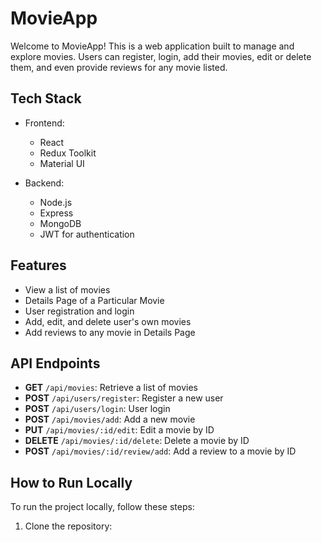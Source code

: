 # MovieApp

Welcome to MovieApp! This is a web application built to manage and explore movies. Users can register, login, add their movies, edit or delete them, and even provide reviews for any movie listed.

## Tech Stack

- Frontend:
  - React
  - Redux Toolkit
  - Material UI

- Backend:
  - Node.js
  - Express
  - MongoDB
  - JWT for authentication

## Features

- View a list of movies
- Details Page of a Particular Movie
- User registration and login
- Add, edit, and delete user's own movies
- Add reviews to any movie in Details Page

## API Endpoints

- **GET** `/api/movies`: Retrieve a list of movies
- **POST** `/api/users/register`: Register a new user
- **POST** `/api/users/login`: User login
- **POST** `/api/movies/add`: Add a new movie
- **PUT** `/api/movies/:id/edit`: Edit a movie by ID
- **DELETE** `/api/movies/:id/delete`: Delete a movie by ID
- **POST** `/api/movies/:id/review/add`: Add a review to a movie by ID

## How to Run Locally

To run the project locally, follow these steps:

1. Clone the repository:

